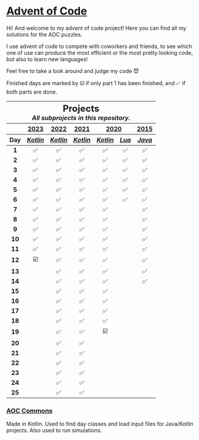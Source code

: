 # [Advent of Code](https://adventofcode.com/about)

Hi! And welcome to my advent of code project! Here you can find all my solutions for the AOC puzzles.

I use advent of code to compete with coworkers and friends, to see which one of use can produce the most efficient or
the most pretty looking code, but also to learn new languages!

Feel free to take a look around and judge my code 😈

Finished days are marked by ☑️ if only part 1 has been finished, and ✅ if both parts
are done.

<table>
<thead>
<tr>
<th colspan="7" style="text-align: center">
<h2 style="padding: 0; margin: 0">Projects</h2>
<i>All subprojects in this repository.</i>
</th>
</tr>

<tr>
<th></th>
<th style="text-align: center"><a href="https://adventofcode.com/2023">2023</a></th>
<th style="text-align: center"><a href="https://adventofcode.com/2022">2022</a></th>
<th style="text-align: center"><a href="https://adventofcode.com/2021">2021</a></th>
<th style="text-align: center" colspan="2"><a href="https://adventofcode.com/2020">2020</a></th>
<th style="text-align: center"><a href="https://adventofcode.com/2015">2015</a></th>
</tr>

<tr>
<th>Day</th>
<th style="text-align: center"><a href="2023/kotlin"><i>Kotlin</i></a></th>
<th style="text-align: center"><a href="2022/kotlin"><i>Kotlin</i></a></th>
<th style="text-align: center"><a href="2021/kotlin"><i>Kotlin</i></a></th>
<th style="text-align: center"><a href="2020/kotlin"><i>Kotlin</i></a></th>
<th style="text-align: center"><a href="2020/lua"><i>Lua</i></a></th>
<th style="text-align: center"><a href="2015/java"><i>Java</i></a></th>
</tr>
</thead>

<tbody>
<tr>
<td style="text-align: center"><b>1</b></td>
<td style="text-align: center">✅</td>
<td style="text-align: center">✅</td>
<td style="text-align: center">✅</td>
<td style="text-align: center">✅</td>
<td style="text-align: center">✅</td>
<td style="text-align: center">✅</td>
</tr>

<tr>
<td style="text-align: center"><b>2</b></td>
<td style="text-align: center">✅</td>
<td style="text-align: center">✅</td>
<td style="text-align: center">✅</td>
<td style="text-align: center">✅</td>
<td style="text-align: center">✅</td>
<td style="text-align: center">✅</td>
</tr>

<tr>
<td style="text-align: center"><b>3</b></td>
<td style="text-align: center">✅</td>
<td style="text-align: center">✅</td>
<td style="text-align: center">✅</td>
<td style="text-align: center">✅</td>
<td style="text-align: center">✅</td>
<td style="text-align: center">✅</td>
</tr>

<tr>
<td style="text-align: center"><b>4</b></td>
<td style="text-align: center">✅</td>
<td style="text-align: center">✅</td>
<td style="text-align: center">✅</td>
<td style="text-align: center">✅</td>
<td style="text-align: center">✅</td>
<td style="text-align: center">✅</td>
</tr>

<tr>
<td style="text-align: center"><b>5</b></td>
<td style="text-align: center">✅</td>
<td style="text-align: center">✅</td>
<td style="text-align: center">✅</td>
<td style="text-align: center">✅</td>
<td style="text-align: center">✅</td>
<td style="text-align: center">✅</td>
</tr>

<tr>
<td style="text-align: center"><b>6</b></td>
<td style="text-align: center">✅</td>
<td style="text-align: center">✅</td>
<td style="text-align: center">✅</td>
<td style="text-align: center">✅</td>
<td style="text-align: center">✅</td>
<td style="text-align: center">✅</td>
</tr>

<tr>
<td style="text-align: center"><b>7</b></td>
<td style="text-align: center">✅</td>
<td style="text-align: center">✅</td>
<td style="text-align: center">✅</td>
<td style="text-align: center">✅</td>
<td style="text-align: center"></td>
<td style="text-align: center">✅</td>
</tr>

<tr>
<td style="text-align: center"><b>8</b></td>
<td style="text-align: center">✅</td>
<td style="text-align: center">✅</td>
<td style="text-align: center">✅</td>
<td style="text-align: center">✅</td>
<td style="text-align: center"></td>
<td style="text-align: center">✅</td>
</tr>

<tr>
<td style="text-align: center"><b>9</b></td>
<td style="text-align: center">✅</td>
<td style="text-align: center">✅</td>
<td style="text-align: center">✅</td>
<td style="text-align: center">✅</td>
<td style="text-align: center"></td>
<td style="text-align: center">✅</td>
</tr>

<tr>
<td style="text-align: center"><b>10</b></td>
<td style="text-align: center">✅</td>
<td style="text-align: center">✅</td>
<td style="text-align: center">✅</td>
<td style="text-align: center">✅</td>
<td style="text-align: center"></td>
<td style="text-align: center">✅</td>
</tr>

<tr>
<td style="text-align: center"><b>11</b></td>
<td style="text-align: center">✅</td>
<td style="text-align: center">✅</td>
<td style="text-align: center">✅</td>
<td style="text-align: center">✅</td>
<td style="text-align: center"></td>
<td style="text-align: center">✅</td>
</tr>

<tr>
<td style="text-align: center"><b>12</b></td>
<td style="text-align: center">☑️</td>
<td style="text-align: center">✅</td>
<td style="text-align: center">✅</td>
<td style="text-align: center">✅</td>
<td style="text-align: center"></td>
<td style="text-align: center">✅</td>
</tr>

<tr>
<td style="text-align: center"><b>13</b></td>
<td style="text-align: center"></td>
<td style="text-align: center">✅</td>
<td style="text-align: center">✅</td>
<td style="text-align: center">✅</td>
<td style="text-align: center"></td>
<td style="text-align: center">✅</td>
</tr>

<tr>
<td style="text-align: center"><b>14</b></td>
<td style="text-align: center"></td>
<td style="text-align: center">✅</td>
<td style="text-align: center">✅</td>
<td style="text-align: center">✅</td>
<td style="text-align: center"></td>
<td style="text-align: center">✅</td>
</tr>

<tr>
<td style="text-align: center"><b>15</b></td>
<td style="text-align: center"></td>
<td style="text-align: center">✅</td>
<td style="text-align: center">✅</td>
<td style="text-align: center">✅</td>
<td style="text-align: center"></td>
<td style="text-align: center"></td>
</tr>

<tr>
<td style="text-align: center"><b>16</b></td>
<td style="text-align: center"></td>
<td style="text-align: center">✅</td>
<td style="text-align: center">✅</td>
<td style="text-align: center">✅</td>
<td style="text-align: center"></td>
<td style="text-align: center"></td>
</tr>

<tr>
<td style="text-align: center"><b>17</b></td>
<td style="text-align: center"></td>
<td style="text-align: center">✅</td>
<td style="text-align: center">✅</td>
<td style="text-align: center">✅</td>
<td style="text-align: center"></td>
<td style="text-align: center"></td>
</tr>

<tr>
<td style="text-align: center"><b>18</b></td>
<td style="text-align: center"></td>
<td style="text-align: center">✅</td>
<td style="text-align: center">✅</td>
<td style="text-align: center">✅</td>
<td style="text-align: center"></td>
<td style="text-align: center"></td>
</tr>

<tr>
<td style="text-align: center"><b>19</b></td>
<td style="text-align: center"></td>
<td style="text-align: center">✅</td>
<td style="text-align: center">✅</td>
<td style="text-align: center">☑️</td>
<td style="text-align: center"></td>
<td style="text-align: center"></td>
</tr>

<tr>
<td style="text-align: center"><b>20</b></td>
<td style="text-align: center"></td>
<td style="text-align: center">✅</td>
<td style="text-align: center">✅</td>
<td style="text-align: center"></td>
<td style="text-align: center"></td>
<td style="text-align: center"></td>
</tr>

<tr>
<td style="text-align: center"><b>21</b></td>
<td style="text-align: center"></td>
<td style="text-align: center">✅</td>
<td style="text-align: center">✅</td>
<td style="text-align: center"></td>
<td style="text-align: center"></td>
<td style="text-align: center"></td>
</tr>

<tr>
<td style="text-align: center"><b>22</b></td>
<td style="text-align: center"></td>
<td style="text-align: center">✅</td>
<td style="text-align: center">✅</td>
<td style="text-align: center"></td>
<td style="text-align: center"></td>
<td style="text-align: center"></td>
</tr>

<tr>
<td style="text-align: center"><b>23</b></td>
<td style="text-align: center"></td>
<td style="text-align: center">✅</td>
<td style="text-align: center">✅</td>
<td style="text-align: center"></td>
<td style="text-align: center"></td>
<td style="text-align: center"></td>
</tr>

<tr>
<td style="text-align: center"><b>24</b></td>
<td style="text-align: center"></td>
<td style="text-align: center">✅</td>
<td style="text-align: center">✅</td>
<td style="text-align: center"></td>
<td style="text-align: center"></td>
<td style="text-align: center"></td>
</tr>

<tr>
<td style="text-align: center"><b>25</b></td>
<td style="text-align: center"></td>
<td style="text-align: center">✅</td>
<td style="text-align: center">✅</td>
<td style="text-align: center"></td>
<td style="text-align: center"></td>
<td style="text-align: center"></td>
</tr>
</tbody>
</table>

### [AOC Commons](aoc-commons)

Made in Kotlin. Used to find day classes and load input files for Java/Kotlin projects. Also used to run simulations.
